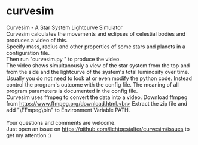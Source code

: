 # curvesim
Curvesim - A Star System Lightcurve Simulator<br>
Curvesim calculates the movements and eclipses of celestial bodies and produces a video of this.<br>
Specify mass, radius and other properties of some stars and planets in a configuration file.<br>
Then run "curvesim.py <configfilename>" to produce the video.<br>
The video shows simultanously a view of the star system from the top and from the side and
the lightcurve of the system's total luminosity over time.<br>
Usually you do not need to look at or even modify the python code. Instead control the program's
outcome with the config file. The meaning of all program parameters is documented in the config file.<br>
Curvesim uses ffmpeg to convert the data into a video. Download ffmpeg from https://www.ffmpeg.org/download.html.<br>
Extract the zip file and add "<yourdriveandpath>\FFmpeg\bin" to Environment Variable PATH.<br>
<br>
Your questions and comments are welcome.<br>
Just open an issue on https://github.com/lichtgestalter/curvesim/issues to get my attention :)<br>
